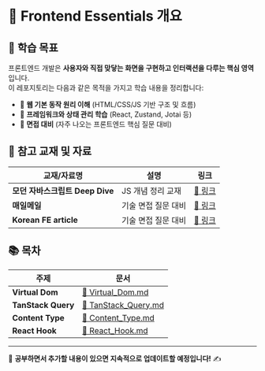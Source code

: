 # 📂 Frontend Essentials 개요

## 📌 학습 목표

프론트엔드 개발은 **사용자와 직접 맞닿는 화면을 구현하고 인터랙션을 다루는 핵심 영역**입니다.  
이 레포지토리는 다음과 같은 목적을 가지고 학습 내용을 정리합니다:

- 🔹 **웹 기본 동작 원리 이해** (HTML/CSS/JS 기반 구조 및 흐름)
- 🔹 **프레임워크와 상태 관리 학습** (React, Zustand, Jotai 등)
- 🔹 **면접 대비** (자주 나오는 프론트엔드 핵심 질문 대비)

## 📖 참고 교재 및 자료

| 교재/자료명                     | 설명                | 링크                                                                  |
| ------------------------------- | ------------------- | --------------------------------------------------------------------- |
| **모던 자바스크립트 Deep Dive** | JS 개념 정리 교재   | [🔗 링크](https://book.naver.com/bookdb/book_detail.nhn?bid=16439154) |
| **매일메일**                    | 기술 면접 질문 대비 | [🔗 링크](https://www.maeil-mail.kr/)                                 |
| **Korean FE article**           | 기술 면접 질문 대비 | [🔗 링크](https://kofearticle.substack.com/)                          |

## 📚 목차

| 주제               | 문서                                      |
| ------------------ | ----------------------------------------- |
| **Virtual Dom**    | [🔗 Virtual_Dom.md](Virtual_DOM.md)       |
| **TanStack Query** | [🔗 TanStack_Query.md](TanStack_Query.md) |
| **Content Type**   | [🔗 Content_Type.md](Content_Type.md)     |
| **React Hook**     | [🔗 React_Hook.md](React_Hook.md)         |

---

📌 **공부하면서 추가할 내용이 있으면 지속적으로 업데이트할 예정입니다!** ✍️
